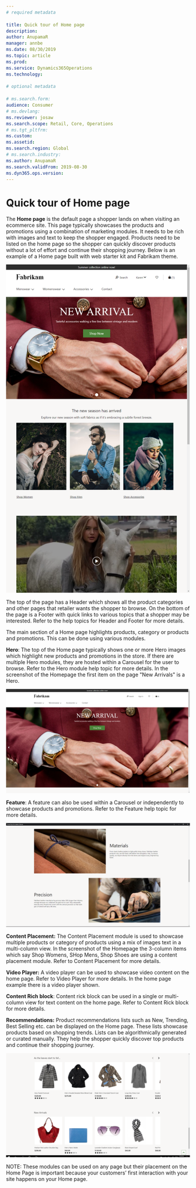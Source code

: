 ```yaml
---
# required metadata

title: Quick tour of Home page
description: 
author: AnupamaR
manager: annbe
ms.date: 08/30/2019
ms.topic: article
ms.prod: 
ms.service: Dynamics365Operations
ms.technology: 

# optional metadata

# ms.search.form: 
audience: Consumer
# ms.devlang: 
ms.reviewer: josaw
ms.search.scope: Retail, Core, Operations
# ms.tgt_pltfrm: 
ms.custom: 
ms.assetid: 
ms.search.region: Global
# ms.search.industry: 
ms.author: AnupamaR
ms.search.validFrom: 2019-08-30
ms.dyn365.ops.version: 
---
```


# Quick tour of Home page

The **Home page** is the default page a shopper lands on when visiting an ecommerce site. This page typically showcases the products and promotions using a combination of marketing modules. It needs to be rich with images and text to keep the shopper engaged. Products need to be listed on the home page so the shopper can quickly discover products without a lot of effort and continue their shopping journey.  Below is an example of a Home page built with web starter kit and Fabrikam theme.

![Home page](./media/Homepage2.png)

The top of the page has a Header which shows all the product categories and other pages that retailer wants the shopper to browse. On the bottom of the page is a Footer with quick links to various topics that a shopper may be interested. Refer to the help topics for Header and Footer for more details.

The main section of a Home page highlights products, category or products and promotions. This can be done using various modules.

**Hero**: The top of the Home page typically shows one or more Hero images which highlight new products and promotions in the store. If there are multiple Hero modules, they are hosted within a Carousel for the user to browse. Refer to the Hero module help topic for more details. In the screenshot of the Homepage the first item on the page "New Arrivals" is a Hero.

![Hero](./media/Hero.png)

**Feature**: A feature can also be used within a Carousel or independently to showcase products and promotions. Refer to the Feature help topic for more details.

![Feature](./media/Feature.png)

**Content Placement:** The Content Placement module is used to showcase multiple products or category of products using a mix of images text in a multi-column view. In the screenshot of the Homepage the 3-column items which say Shop Womens, SHop Mens, Shop Shoes are using a content placement module.  Refer to Content Placement for more details.

**Video Player:** A video player can be used to showcase video content on the home page. Refer to Video Player for more details. In the home page example there is a video player shown.

**Content Rich block**: Content rick block can be used in a single or multi-column view for text content on the home page. Refer to Content Rick block for more details.

**Recommendations:** Product recommendations lists such as New, Trending, Best Selling etc. can be displayed on the Home page. These lists showcase products based on shopping trends. Lists can be algorithmically generated or curated manually. They help the shopper quickly discover top products and continue their shopping journey.

![Recommendations](./media/Recommendations.png)

NOTE: These modules can be used on any page but their placement on the Home Page is important because your customers’ first interaction with your site happens on your Home page.
